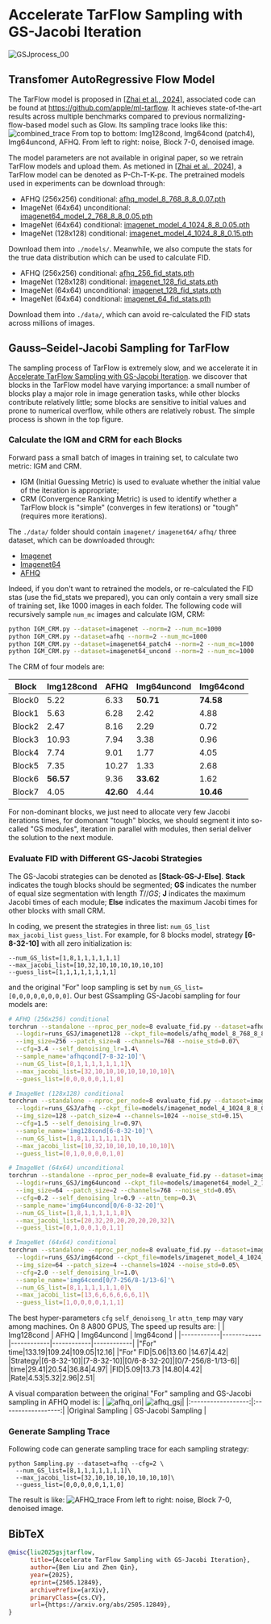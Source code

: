 # Accelerate TarFlow Sampling with GS-Jacobi Iteration
![GSJprocess_00](https://github.com/user-attachments/assets/137e66de-ca14-4f21-947a-58fc57a8c27f)

## Transfomer AutoRegressive Flow Model
The TarFlow model is proposed in [[Zhai et al., 2024]](http://arxiv.org/abs/2412.06329), associated code can be found at https://github.com/apple/ml-tarflow.
It achieves state-of-the-art results across multiple benchmarks compared to previous normalizing-flow-based model such as Glow. Its sampling trace looks like this:
![combined_trace](https://github.com/user-attachments/assets/dbde8b88-d7fd-4bac-b8a3-b6eb30ebb47c)
From top to bottom: Img128cond, Img64cond (patch4), Img64uncond, AFHQ. From left to right: noise, Block 7-0, denoised image.

The model parameters are not available in original paper, so we retrain TarFlow models and upload them. As metioned in [[Zhai et al., 2024]](http://arxiv.org/abs/2412.06329), a TarFlow model can be denoted as P-Ch-T-K-pε. The pretrained models used in experiments can be download through:
 - AFHQ (256x256) conditional: [afhq_model_8_768_8_8_0.07.pth](https://huggingface.co/encoreus/Transformer_Autoregressive_Flow/blob/main/afhq_model_8_768_8_8_0.07.pth)
 - ImageNet (64x64) unconditional: [imagenet64_model_2_768_8_8_0.05.pth](https://huggingface.co/encoreus/Transformer_Autoregressive_Flow/blob/main/imagenet64_model_2_768_8_8_0.05.pth)
 - ImageNet (64x64) conditional: [imagenet_model_4_1024_8_8_0.05.pth](https://huggingface.co/encoreus/Transformer_Autoregressive_Flow/blob/main/imagenet_model_4_1024_8_8_0.05.pth)
 - ImageNet (128x128) conditional: [imagenet_model_4_1024_8_8_0.15.pth](https://huggingface.co/encoreus/Transformer_Autoregressive_Flow/blob/main/imagenet_model_4_1024_8_8_0.15.pth)

Download them into `./models/`. Meanwhile, we also compute the stats for the true data distribution which can be used to calculate FID.
 - AFHQ (256x256) conditional: [afhq_256_fid_stats.pth](https://huggingface.co/encoreus/Transformer_Autoregressive_Flow/blob/main/afhq_256_fid_stats.pth)
 - ImageNet (128x128) conditional: [imagenet_128_fid_stats.pth](https://huggingface.co/encoreus/Transformer_Autoregressive_Flow/blob/main/imagenet_128_fid_stats.pth)
 - ImageNet (64x64) unconditional: [imagenet_128_fid_stats.pth](https://huggingface.co/encoreus/Transformer_Autoregressive_Flow/blob/main/imagenet_128_fid_stats.pth)
 - ImageNet (64x64) conditional: [imagenet_64_fid_stats.pth](https://huggingface.co/encoreus/Transformer_Autoregressive_Flow/blob/main/imagenet_64_fid_stats.pth)

Download them into `./data/`, which can avoid re-calculated the FID stats across millions of images.

## Gauss–Seidel-Jacobi Sampling for TarFlow

The sampling process of TarFlow is extremely slow, and we accelerate it in [Accelerate TarFlow Sampling with GS-Jacobi Iteration](https://arxiv.org/abs/2505.12849). we discover that blocks in the TarFlow model have varying importance: a small number of blocks play a major role in image generation tasks, while other blocks contribute relatively little; some blocks are sensitive to initial values and prone to numerical overflow, while others are relatively robust. The simple process is shown in the top figure. 

### Calculate the IGM and CRM for each Blocks
Forward pass a small batch of images in training set, to calculate two metric: IGM and CRM. 
 - IGM (Initial Guessing Metric)  is used to evaluate whether the initial value of the iteration is appropriate;
 - CRM (Convergence Ranking Metric) is used to identify whether a TarFlow block is "simple" (converges in few iterations) or "tough" (requires more iterations).

The `./data/` folder should contain `imagenet/` `imagenet64/` `afhq/` three dataset, which can be downloaded through:
- [Imagenet](https://www.image-net.org/download.php)
- [Imagenet64](https://arxiv.org/abs/1601.06759)
- [AFHQ](https://www.kaggle.com/datasets/dimensi0n/afhq-512)
  
Indeed, if you don't want to retrained the models, or re-calculated the FID stas (use the fid_stats we prepared), you can only contain a very small size of training set, like 1000 images in each folder. The following code will recursively sample `num_mc` images and calculate IGM, CRM:

```bash
python IGM_CRM.py --dataset=imagenet --norm=2 --num_mc=1000
python IGM_CRM.py --dataset=afhq --norm=2 --num_mc=1000
python IGM_CRM.py --dataset=imagenet64_patch4 --norm=2 --num_mc=1000
python IGM_CRM.py --dataset=imagenet64_uncond --norm=2 --num_mc=1000
```

The CRM of four models are:

|Block| Img128cond      | AFHQ      | Img64uncond      | Img64cond |
|------------|------------|------------|------------|------------|
| Block0   | 5.22  |  6.33  | **50.71** |**74.58**|
| Block1   | 5.63  | 6.28   | 2.42 | 4.88 |
| Block2   |  2.47 | 8.16   |2.29  | 0.72 |
| Block3   |  10.93 | 7.94   | 3.38 | 0.96 |
| Block4   | 7.74  |  9.01  | 1.77 | 4.05 |
| Block5   |  7.35 |  10.27  | 1.33 | 2.68 |
| Block6   |  **56.57** | 9.36   | **33.62** | 1.62 |
| Block7   | 4.05   |  **42.60**  |4.44| **10.46** |

For non-dominant blocks, we just need to allocate very few Jacobi iterations times, for domonant "tough" blocks, we should segment it into so-called "GS modules", iteration in parallel with modules, then serial deliver the solution to the next module.

### Evaluate FID with Different GS-Jacobi Strategies
The GS-Jacobi strategies can be denoted as **[Stack-GS-J-Else]**. **Stack** indicates the tough blocks should be segmented; **GS** indicates the number of equal size segmentation with length $`T//GS`$; **J** indicates the maximum Jacobi times of each module; **Else** indicates the maximum Jacobi times for other blocks with small CRM. 

In coding, we present the strategies in three list: `num_GS_list` `max_jacobi_list` `guess_list`. For example, for 8 blocks model, strategy **[6-8-32-10]** with all zero initialization is: 
```
--num_GS_list=[1,8,1,1,1,1,1,1]
--max_jacobi_list=[10,32,10,10,10,10,10,10]
--guess_list=[1,1,1,1,1,1,1,1]
```
and the original "For" loop sampling is set by `num_GS_list=[0,0,0,0,0,0,0,0]`. Our best GSsampling GS-Jacobi sampling for four models are:
```bash
# AFHQ (256x256) conditional
torchrun --standalone --nproc_per_node=8 evaluate_fid.py --dataset=afhq\
  --logdir=runs_GSJ/imagenet128 --ckpt_file=models/afhq_model_8_768_8_8_0.07.pth\
  --img_size=256 --patch_size=8 --channels=768 --noise_std=0.07\
  --cfg=3.4 --self_denoising_lr=1.4\
  --sample_name='afhqcond[7-8-32-10]'\
  --num_GS_list=[8,1,1,1,1,1,1,1]\
  --max_jacobi_list=[32,10,10,10,10,10,10,10]\
  --guess_list=[0,0,0,0,0,1,1,0]

# ImageNet (128x128) conditional
torchrun --standalone --nproc_per_node=8 evaluate_fid.py --dataset=imagenet\
  --logdir=runs_GSJ/afhq --ckpt_file=models/imagenet_model_4_1024_8_8_0.15.pth\
  --img_size=128 --patch_size=4 --channels=1024 --noise_std=0.15\
  --cfg=1.5 --self_denoising_lr=0.97\
  --sample_name='img128cond[6-8-32-10]'\
  --num_GS_list=[1,8,1,1,1,1,1,1]\
  --max_jacobi_list=[10,32,10,10,10,10,10,10]\
  --guess_list=[0,1,0,0,0,0,1,0]

# ImageNet (64x64) unconditional
torchrun --standalone --nproc_per_node=8 evaluate_fid.py --dataset=imagenet64\
  --logdir=runs_GSJ/img64uncond --ckpt_file=models/imagenet64_model_2_768_8_8_0.05.pth\
  --img_size=64 --patch_size=2 --channels=768 --noise_std=0.05\
  --cfg=0.2 --self_denoising_lr=0.9 --attn_temp=0.3\
  --sample_name='img64uncond[0/6-8-32-20]'\
  --num_GS_list=[1,8,1,1,1,1,1,8]\
  --max_jacobi_list=[20,32,20,20,20,20,20,32]\
  --guess_list=[0,1,0,0,1,0,1,1]

# ImageNet (64x64) conditional
torchrun --standalone --nproc_per_node=8 evaluate_fid.py --dataset=imagenet\
  --logdir=runs_GSJ/img64cond --ckpt_file=models/imagenet_model_4_1024_8_8_0.05.pth\
  --img_size=64 --patch_size=4 --channels=1024 --noise_std=0.05\
  --cfg=2.0 --self_denoising_lr=1.0\
  --sample_name='img64cond[0/7-256/8-1/13-6]'\
  --num_GS_list=[8,1,1,1,1,1,1,0]\
  --max_jacobi_list=[13,6,6,6,6,6,6,1]\
  --guess_list=[1,0,0,0,0,1,1,1]
```
The best hyper-parameters `cfg` `self_denoisong_lr` `attn_temp` may vary among machines. On 8 A800 GPUS, The speed up results are:
| | Img128cond      | AFHQ      | Img64uncond      | Img64cond |
|------------|------------|------------|------------|------------|
|"For" time|133.19|109.24|109.05|12.16|
|"For" FID|5.06|13.60 |14.67|4.42|
|Strategy|[6-8-32-10]|[7-8-32-10]|[0/6-8-32-20]|[0/7-256/8-1/13-6]|
|time|29.41|20.54|36.84|4.97|
|FID|5.09|13.73 |14.80|4.42|
|Rate|4.53|5.32|2.96|2.51|

A visual comparation between the original "For" sampling and GS-Jacobi sampling in AFHQ model is:
| ![afhq_ori](https://github.com/user-attachments/assets/c4730870-c4ec-47be-925d-3dbbd0df855e)| ![afhq_gsj](https://github.com/user-attachments/assets/286c78b6-d804-4757-ab7d-99da9ea77854)|
|:------------------:|:------------------:|
|Original Sampling     | GS-Jacobi Sampling       |


### Generate Sampling Trace
Following code can generate sampling trace for each sampling strategy:
```
python Sampling.py --dataset=afhq --cfg=2 \
  --num_GS_list=[8,1,1,1,1,1,1,1]\
  --max_jacobi_list=[32,10,10,10,10,10,10,10]\
  --guess_list=[0,0,0,0,0,1,1,0]
```
The result is like:
![AFHQ_trace](https://github.com/user-attachments/assets/0de206fb-e29c-43fe-8315-0b19ae1707e0)
From left to right: noise, Block 7-0, denoised image.


## BibTeX
```bibtex
@misc{liu2025gsjtarflow,
      title={Accelerate TarFlow Sampling with GS-Jacobi Iteration}, 
      author={Ben Liu and Zhen Qin},
      year={2025},
      eprint={2505.12849},
      archivePrefix={arXiv},
      primaryClass={cs.CV},
      url={https://arxiv.org/abs/2505.12849}, 
}
```
